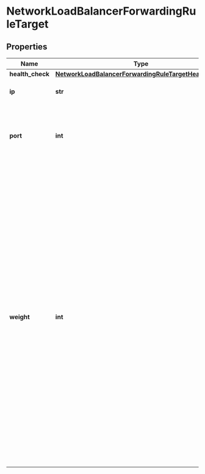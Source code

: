 # NetworkLoadBalancerForwardingRuleTarget

## Properties
| Name | Type | Description | Notes |
| ------------ | ------------- | ------------- | ------------- |
| **health_check** | [**NetworkLoadBalancerForwardingRuleTargetHealthCheck**](NetworkLoadBalancerForwardingRuleTargetHealthCheck.md) |  | [optional]  |
| **ip** | **str** | The IP of the balanced target VM. |  |
| **port** | **int** | The port of the balanced target service; valid range is 1 to 65535. |  |
| **weight** | **int** | Traffic is distributed in proportion to target weight, relative to the combined weight of all targets. A target with higher weight receives a greater share of traffic. Valid range is 0 to 256 and default is 1. Targets with weight of 0 do not participate in load balancing but still accept persistent connections. It is best to assign weights in the middle of the range to leave room for later adjustments. |  |


